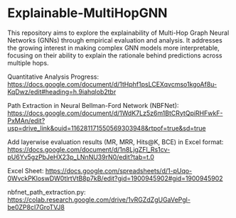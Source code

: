 # Explainable-MultiHopGNN
This repository aims to explore the explainability of Multi-Hop Graph Neural Networks (GNNs) through empirical evaluation and analysis. It addresses the growing interest in making complex GNN models more interpretable, focusing on their ability to explain the rationale behind predictions across multiple hops.

Quantitative Analysis Progress: https://docs.google.com/document/d/1tHphf1psLCEXqvcmso1kgoAf8u-KqDwz/edit#heading=h.9iahqlob2tbr

Path Extraction in Neural Bellman-Ford Network (NBFNet): https://docs.google.com/document/d/1WdK7Lz5z6m1BtCRytQpiRHFwkF-PxMAn/edit?usp=drive_link&ouid=116281171550569303948&rtpof=true&sd=true

Add layerwise evaluation results (MR, MRR, Hits@K, BCE) in Excel format: https://docs.google.com/document/d/1n8LjgZFl_Rs1cv-pU6Yv5gzPbJeHX23p_LNnNU39rN0/edit?tab=t.0

Excel Sheet: https://docs.google.com/spreadsheets/d/1-pUqo-0WvckPKloswDW0tlrtVtB8p7kB/edit?gid=1900945902#gid=1900945902

nbfnet_path_extraction.py: https://colab.research.google.com/drive/1vRGZdZgUGaVePgl-be0ZP8cI7GroTVJ8
